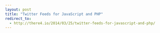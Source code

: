 ```yaml
---
layout: post
title: "Twitter Feeds for JavaScript and PHP"
redirect_to:
  - http://there4.io/2014/03/25/twitter-feeds-for-javascript-and-php/
---
```

